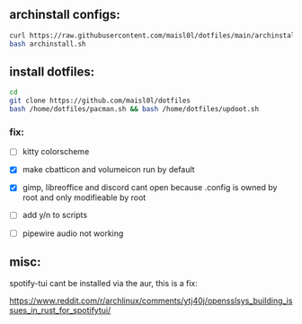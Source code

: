 ## archinstall configs:
```sh
curl https://raw.githubusercontent.com/maisl0l/dotfiles/main/archinstall.sh --output archinstall.sh
bash archinstall.sh
```

## install dotfiles:
```sh
cd
git clone https://github.com/maisl0l/dotfiles
bash /home/dotfiles/pacman.sh && bash /home/dotfiles/updoot.sh
```
### fix:
- [ ] kitty colorscheme
- [x] make cbatticon and volumeicon run by default
- [x] gimp, libreoffice and discord cant open because .config is owned by root and only modifieable by root 
- [ ] add y/n to scripts
- [ ] pipewire audio not working


## misc:

spotify-tui cant be installed via the aur, this is a fix:

https://www.reddit.com/r/archlinux/comments/ytj40j/opensslsys_building_issues_in_rust_for_spotifytui/

